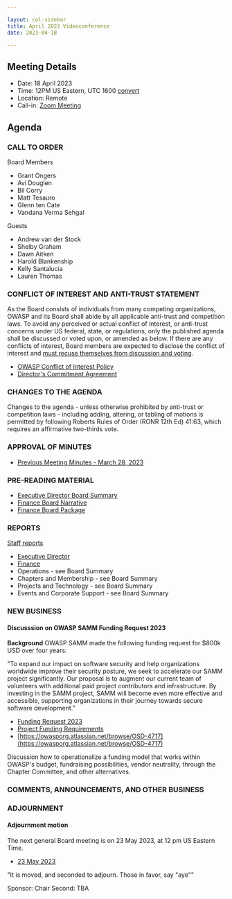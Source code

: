 ```yaml
---

layout: col-sidebar
title: April 2023 Videoconference
date: 2023-04-18

---
```


## Meeting Details

- Date: 18 April 2023
- Time: 12PM US Eastern, UTC 1600 [convert](https://www.timeanddate.com/worldclock/meetingdetails.html?year=2023&month=04&day=18&hour=16&min=0&sec=0&p1=398&p2=16&p3=110&p4=197&p5=217&p6=136&p7=179&p8=438)
- Location: Remote
- Call-in: [Zoom Meeting](https://us06web.zoom.us/j/87347729318?pwd=dVgvdFdIK01FUmdOQm90cEc0c2FGUT09)

## Agenda

### CALL TO ORDER

Board Members
- Grant Ongers
- Avi Douglen
- Bil Corry
- Matt Tesauro
- Glenn ten Cate
- Vandana Verma Sehgal

Guests
- Andrew van der Stock
- Shelby Graham
- Dawn Aitken
- Harold Blankenship
- Kelly Santalucia
- Lauren Thomas


### CONFLICT OF INTEREST AND ANTI-TRUST STATEMENT

As the Board consists of individuals from many competing organizations, OWASP and its Board shall abide by all applicable anti-trust and competition laws. To avoid any perceived or actual conflict of interest, or anti-trust concerns under US federal, state, or regulations, only the published agenda shall be discussed or voted upon, or amended as below. If there are any conflicts of interest, Board members are expected to disclose the conflict of interest and [must recuse themselves from discussion and voting](https://owasp.org/www-policy/legal/bylaws#section-702-disclosure-required).

- [OWASP Conflict of Interest Policy](https://owasp.org/www-policy/operational/conflict-of-interest)
- [Director's Commitment Agreement](https://owasp.org/www-policy/legal/directors-committment-agreement)

### CHANGES TO THE AGENDA

Changes to the agenda - unless otherwise prohibited by anti-trust or competition laws - including adding, altering, or tabling of motions is permitted by following Roberts Rules of Order (RONR 12th Ed) 41:63, which requires an affirmative two-thirds vote.

### APPROVAL OF MINUTES

- [Previous Meeting Minutes - March 28, 2023](/www-board/meetings-historical/202303)

### PRE-READING MATERIAL

- [Executive Director Board Summary](TBA)
- [Finance Board Narrative](TBA)
- [Finance Board Package](TBA)

### REPORTS

[Staff reports](#staff-reports)

- [Executive Director](#executive-director)
- [Finance](#finance)
- Operations - see Board Summary
- Chapters and Membership - see Board Summary
- Projects and Technology - see Board Summary
- Events and Corporate Support - see Board Summary

### NEW BUSINESS

#### Discusssion on OWASP SAMM Funding Request 2023

**Background** OWASP SAMM made the following funding request for $800k USD over four years:

"To expand our impact on software security and help organizations worldwide improve their security posture, we seek to accelerate our SAMM project significantly. Our proposal is to augment our current team of volunteers with additional paid project contributors and infrastructure. By investing in the SAMM project, SAMM will become even more effective and accessible, supporting organizations in their journey towards secure software development."

- [Funding Request 2023](/www-board/attachments/SAMM%20Grant%20Request%202023.pdf)
- [Project Funding Requirements](https://docs.google.com/spreadsheets/d/10zSKG3C06njOZqtkojWYq-n1TvOjxmGTdfmlajOQPrI/edit#gid=0)
- [https://owasporg.atlassian.net/browse/OSD-4717](https://owasporg.atlassian.net/browse/OSD-4717)

Discussion how to operationalize a funding model that works within OWASP's budget, fundraising possibilities, vendor neutrality, through the Chapter Committee, and other alternatives.

### COMMENTS, ANNOUNCEMENTS, AND OTHER BUSINESS

### ADJOURNMENT

#### Adjournment motion

The next general Board meeting is on 23 May 2023, at 12 pm US Eastern Time.

- [23 May 2023](https://owasp.org/www-board/meetings/202305.html)

"It is moved, and seconded to adjourn. Those in favor, say "aye""

Sponsor: Chair
Second: TBA
